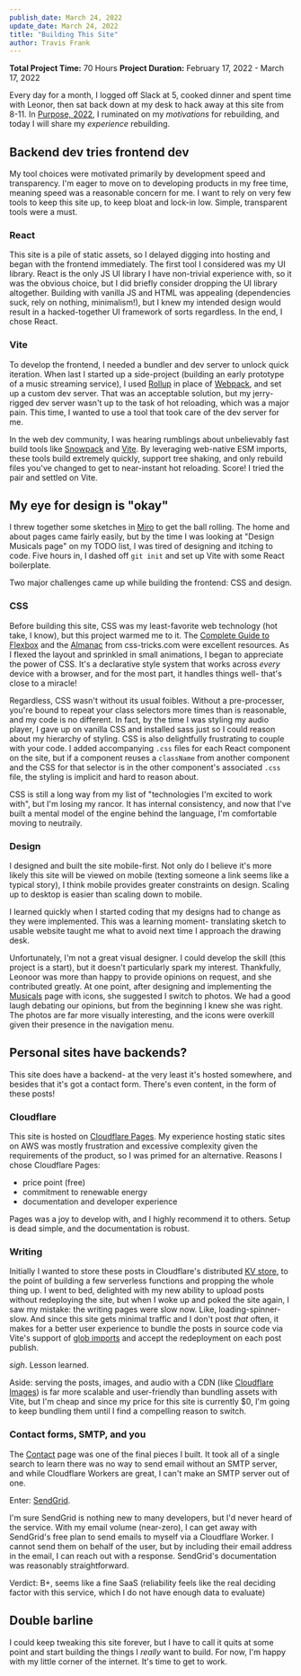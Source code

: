 ```yaml
---
publish_date: March 24, 2022
update_date: March 24, 2022
title: "Building This Site"
author: Travis Frank
---
```

**Total Project Time:** 70 Hours
**Project Duration:** February 17, 2022 - March 17, 2022

Every day for a month, I logged off Slack at 5, cooked dinner and spent time with Leonor, then sat back down at my desk to hack away at this site from 8-11.  In [Purpose, 2022](https://www.travismfrank.com/writing/2022-03-19_purpose-2022), I ruminated on my *motivations* for rebuilding, and today I will share my *experience* rebuilding.

## Backend dev tries frontend dev
My tool choices were motivated primarily by development speed and transparency.  I'm eager to move on to developing products in my free time, meaning speed was a reasonable concern for me.  I want to rely on very few tools to keep this site up, to keep bloat and lock-in low.  Simple, transparent tools were a must.

### React
This site is a pile of static assets, so I delayed digging into hosting and began with the frontend immediately.  The first tool I considered was my UI library.  React is the only JS UI library I have non-trivial experience with, so it was the obvious choice, but I did briefly consider dropping the UI library altogether.  Building with vanilla JS and HTML was appealing (dependencies suck, rely on nothing, minimalism!), but I knew my intended design would result in a hacked-together UI framework of sorts regardless.  In the end, I chose React.

### Vite
To develop the frontend, I needed a bundler and dev server to unlock quick iteration.  When last I started up a side-project (building an early prototype of a music streaming service), I used [Rollup](https://www.rollupjs.org/guide/en/) in place of [Webpack](https://webpack.js.org/), and set up a custom dev server.  That was an acceptable solution, but my jerry-rigged dev server wasn't up to the task of hot reloading, which was a major pain.  This time, I wanted to use a tool that took care of the dev server for me.

In the web dev community, I was hearing rumblings about unbelievably fast build tools like [Snowpack](https://www.snowpack.dev/) and [Vite](https://vitejs.dev/).  By leveraging web-native ESM imports, these tools build extremely quickly, support tree shaking, and only rebuild files you've changed to get to near-instant hot reloading.  Score!  I tried the pair and settled on Vite.

## My eye for design is "okay"
I threw together some sketches in [Miro](https://miro.com/) to get the ball rolling.  The home and about pages came fairly easily, but by the time I was looking at "Design Musicals page" on my TODO list, I was tired of designing and itching to code.  Five hours in, I dashed off `git init` and set up Vite with some React boilerplate.

Two major challenges came up while building the frontend: CSS and design.

### CSS
Before building this site, CSS was my least-favorite web technology (hot take, I know), but this project warmed me to it.  The [Complete Guide to Flexbox](https://css-tricks.com/snippets/css/a-guide-to-flexbox/) and the [Almanac](https://css-tricks.com/almanac/) from css-tricks.com were excellent resources.  As I flexed the layout and sprinkled in small animations, I began to appreciate the power of CSS.  It's a declarative style system that works across *every* device with a browser, and for the most part, it handles things well- that's close to a miracle!

Regardless, CSS wasn't without its usual foibles.  Without a pre-processer, you're bound to repeat your class selectors more times than is reasonable, and my code is no different.  In fact, by the time I was styling my audio player, I gave up on vanilla CSS and installed sass just so I could reason about my hierarchy of styling.  CSS is also delightfully frustrating to couple with your code.  I added accompanying `.css` files for each React component on the site, but if a component reuses a `className` from another component and the CSS for that selector is in the other component's associated `.css` file, the styling is implicit and hard to reason about.

CSS is still a long way from my list of "technologies I'm excited to work with", but I'm losing my rancor.  It has internal consistency, and now that I've built a mental model of the engine behind the language, I'm comfortable moving to neutraily.

### Design
I designed and built the site mobile-first.  Not only do I believe it's more likely this site will be viewed on mobile (texting someone a link seems like a typical story), I think mobile provides greater constraints on design.  Scaling up to desktop is easier than scaling down to mobile.

I learned quickly when I started coding that my designs had to change as they were implemented.  This was a learning moment- translating sketch to usable website taught me what to avoid next time I approach the drawing desk.

Unfortunately, I'm not a great visual designer.  I could develop the skill (this project is a start), but it doesn't particularly spark my interest.  Thankfully, Leonoor was more than happy to provide opinions on request, and she contributed greatly.  At one point, after designing and implementing the [Musicals](https://www.travismfrank.com/music/musicals) page with icons, she suggested I switch to photos.  We had a good laugh debating our opinions, but from the beginning I knew she was right.  The photos are far more visually interesting, and the icons were overkill given their presence in the navigation menu.

## Personal sites have backends?
This site does have a backend- at the very least it's hosted somewhere, and besides that it's got a contact form.  There's even content, in the form of these posts!

### Cloudflare
This site is hosted on [Cloudflare Pages](https://pages.cloudflare.com/).  My experience hosting static sites on AWS was mostly frustration and excessive complexity given the requirements of the product, so I was primed for an alternative.  Reasons I chose Cloudflare Pages:
- price point (free)
- commitment to renewable energy
- documentation and developer experience

Pages was a joy to develop with, and I highly recommend it to others.  Setup is dead simple, and the documentation is robust.

### Writing
Initially I wanted to store these posts in Cloudflare's distributed [KV store](https://www.cloudflare.com/products/workers-kv/), to the point of building a few serverless functions and propping the whole thing up.  I went to bed, delighted with my new ability to upload posts without redeploying the site, but when I woke up and poked the site again, I saw my mistake: the writing pages were slow now.  Like, loading-spinner-slow.  And since this site gets minimal traffic and I don't post *that* often, it makes for a better user experience to bundle the posts in source code via Vite's support of [glob imports](https://vitejs.dev/guide/features.html#glob-import) and accept the redeployment on each post publish.

*sigh*.  Lesson learned.

Aside: serving the posts, images, and audio with a CDN (like [Cloudflare Images](https://www.cloudflare.com/products/cloudflare-images/)) is far more scalable and user-friendly than bundling assets with Vite, but I'm cheap and since my price for this site is currently $0, I'm going to keep bundling them until I find a compelling reason to switch.

### Contact forms, SMTP, and you
The [Contact](https://www.travismfrank.com/contact) page was one of the final pieces I built.  It took all of a single search to learn there was no way to send email without an SMTP server, and while Cloudflare Workers are great, I can't make an SMTP server out of one.

Enter: [SendGrid](https://sendgrid.com/).

I'm sure SendGrid is nothing new to many developers, but I'd never heard of the service.  With my email volume (near-zero), I can get away with SendGrid's free plan to send emails to myself via a Cloudflare Worker.  I cannot send them on behalf of the user, but by including their email address in the email, I can reach out with a response.  SendGrid's documentation was reasonably straightforward.

Verdict: B+, seems like a fine SaaS (reliability feels like the real deciding factor with this service, which I do not have enough data to evaluate)

## Double barline
I could keep tweaking this site forever, but I have to call it quits at some point and start building the things I *really* want to build.  For now, I'm happy with my little corner of the internet.  It's time to get to work.